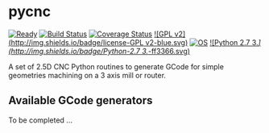 # pycnc

[![Ready](http://img.shields.io/badge/Status-ready-669900.svg)](https://github.com/floatingpointstack)
[![Build Status](https://travis-ci.org/floatingpointstack/pycnc.svg)](https://travis-ci.org/floatingpointstack/pycnc)
[![Coverage Status](https://coveralls.io/repos/floatingpointstack/pycnc/badge.svg?branch=master&service=github)](https://coveralls.io/github/floatingpointstack/pycnc?branch=master)
[![GPL v2](http://img.shields.io/badge/license-GPL v2-blue.svg)](https://www.gnu.org/copyleft/gpl.html)
[![OS](http://img.shields.io/badge/OS-Any-660099.svg)](https://www.python.org/downloads/)
[![Python 2.7 3.*](http://img.shields.io/badge/Python-2.7 3.*-ff3366.svg)](https://www.python.org/downloads/)

A set of 2.5D CNC Python routines to generate GCode for simple geometries machining on a 3 axis mill or router.

## Available GCode generators

To be completed ...


